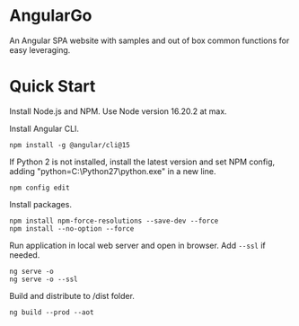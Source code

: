 # AngularGo
An Angular SPA website with samples and out of box common functions for easy leveraging.

# Quick Start

Install Node.js and NPM. Use Node version 16.20.2 at max.

Install Angular CLI.

```
npm install -g @angular/cli@15
```

If Python 2 is not installed, install the latest version and set NPM config, adding "python=C:\Python27\python.exe" in a new line.

```
npm config edit
```

Install packages.

```
npm install npm-force-resolutions --save-dev --force
npm install --no-option --force
```

Run application in local web server and open in browser. Add `--ssl` if needed.

```
ng serve -o
ng serve -o --ssl
```

Build and distribute to /dist folder.

```
ng build --prod --aot
```
